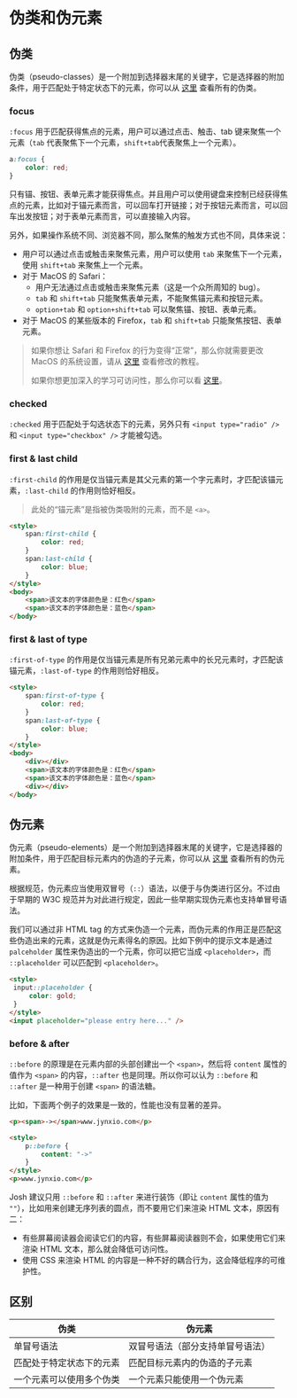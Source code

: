 # 伪类和伪元素

## 伪类

伪类（pseudo-classes）是一个附加到选择器末尾的关键字，它是选择器的附加条件，用于匹配处于特定状态下的元素，你可以从 [这里](https://developer.mozilla.org/en-US/docs/Web/CSS/Pseudo-classes) 查看所有的伪类。

### focus

`:focus` 用于匹配获得焦点的元素，用户可以通过点击、触击、tab 键来聚焦一个元素（`tab` 代表聚焦下一个元素，`shift+tab`代表聚焦上一个元素）。

```css
a:focus {
    color: red;
}
```

只有锚、按钮、表单元素才能获得焦点。并且用户可以使用键盘来控制已经获得焦点的元素，比如对于锚元素而言，可以回车打开链接；对于按钮元素而言，可以回车出发按钮；对于表单元素而言，可以直接输入内容。

另外，如果操作系统不同、浏览器不同，那么聚焦的触发方式也不同，具体来说：

- 用户可以通过点击或触击来聚焦元素，用户可以使用 `tab` 来聚焦下一个元素，使用 `shift+tab` 来聚焦上一个元素。
- 对于 MacOS 的 Safari：
  - 用户无法通过点击或触击来聚焦元素（这是一个众所周知的 bug）。
  - `tab` 和 `shift+tab` 只能聚焦表单元素，不能聚焦锚元素和按钮元素。
  - `option+tab` 和 `option+shift+tab` 可以聚焦锚、按钮、表单元素。
- 对于 MacOS 的某些版本的 Firefox，`tab` 和 `shift+tab` 只能聚焦按钮、表单元素。

> 如果你想让 Safari 和 Firefox 的行为变得“正常”，那么你就需要更改 MacOS 的系统设置，请从 [这里](https://www.scottohara.me/blog/2014/10/03/link-tabbing-firefox-osx.html) 查看修改的教程。
>
> 如果你想更加深入的学习可访问性，那么你可以看 [这里](https://a11y.coffee/)。

### checked

`:checked` 用于匹配处于勾选状态下的元素，另外只有 `<input type="radio" />` 和 `<input type="checkbox" />` 才能被勾选。

### first & last child

`:first-child` 的作用是仅当锚元素是其父元素的第一个字元素时，才匹配该锚元素，`:last-child` 的作用则恰好相反。

> 此处的“锚元素”是指被伪类吸附的元素，而不是 `<a>`。

```html
<style>
    span:first-child {
        color: red;
    }
    span:last-child {
        color: blue;
    }
</style>
<body>
    <span>该文本的字体颜色是：红色</span>
    <span>该文本的字体颜色是：蓝色</span>
</body>
```

### first & last of type

`:first-of-type` 的作用是仅当锚元素是所有兄弟元素中的长兄元素时，才匹配该锚元素，`:last-of-type` 的作用则恰好相反。

```html
<style>
    span:first-of-type {
        color: red;
    }
    span:last-of-type {
        color: blue;
    }
</style>
<body>
    <div></div>
    <span>该文本的字体颜色是：红色</span>
    <span>该文本的字体颜色是：蓝色</span>
    <div></div>
</body>
```

## 伪元素

伪元素（pseudo-elements）是一个附加到选择器末尾的关键字，它是选择器的附加条件，用于匹配目标元素内的伪造的子元素，你可以从 [这里](https://developer.mozilla.org/en-US/docs/Web/CSS/Pseudo-elements) 查看所有的伪元素。

根据规范，伪元素应当使用双冒号（`::`）语法，以便于与伪类进行区分。不过由于早期的 W3C 规范并为对此进行规定，因此一些早期实现伪元素也支持单冒号语法。

我们可以通过非 HTML tag 的方式来伪造一个元素，而伪元素的作用正是匹配这些伪造出来的元素，这就是伪元素得名的原因。比如下例中的提示文本是通过 `palceholder` 属性来伪造出的一个元素，你可以把它当成 `<placeholder>`，而 `::placeholder` 可以匹配到 `<placeholder>`。

```html
<style>
 input::placeholder {
     color: gold;
 }
</style>
<input placeholder="please entry here..." />
```

### before & after

`::before` 的原理是在元素内部的头部创建出一个 `<span>`，然后将 `content` 属性的值作为 `<span>` 的内容，`::after` 也是同理。所以你可以认为 `::before` 和 `::after` 是一种用于创建 `<span>` 的语法糖。

比如，下面两个例子的效果是一致的，性能也没有显著的差异。

```html
<p><span>-></span>www.jynxio.com</p>
```

```html
<style>
    p::before {
        content: "->"
    }
</style>
<p>www.jynxio.com</p>
```

Josh 建议只用 `::before` 和 `::after` 来进行装饰（即让 `content` 属性的值为 `""`），比如用来创建无序列表的圆点，而不要用它们来渲染 HTML 文本，原因有二：

- 有些屏幕阅读器会阅读它们的内容，有些屏幕阅读器则不会，如果使用它们来渲染 HTML 文本，那么就会降低可访问性。
- 使用 CSS 来渲染 HTML 的内容是一种不好的耦合行为，这会降低程序的可维护性。

## 区别

| 伪类                     | 伪元素                           |
| ------------------------ | -------------------------------- |
| 单冒号语法               | 双冒号语法（部分支持单冒号语法） |
| 匹配处于特定状态下的元素 | 匹配目标元素内的伪造的子元素     |
| 一个元素可以使用多个伪类 | 一个元素只能使用一个伪元素       |